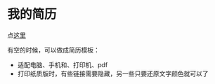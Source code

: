 # 我的简历
点[这里](https://dagaiguanyu.github.io/Resume/dist/)

有空的时候，可以做成简历模板：
+ 适配电脑、手机和、打印机、pdf
+ 打印纸质版时，有些链接需要隐藏，另一些只要还原文字颜色就可以了
